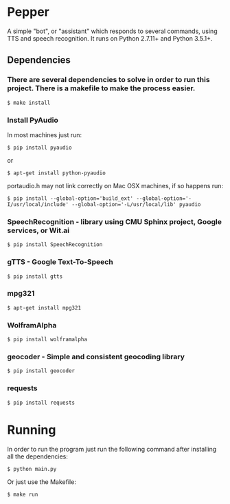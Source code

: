 # Pepper

A simple "bot", or "assistant" which responds to several commands, using TTS and speech recognition. It runs on Python 2.7.11+ and Python 3.5.1+.


## Dependencies

### There are several dependencies to solve in order to run this project. There is a makefile to make the process easier. 

	$ make install

### Install PyAudio

In most machines just run:

	$ pip install pyaudio
   or

	$ apt-get install python-pyaudio


portaudio.h may not link correctly on Mac OSX machines, if so happens run:

	$ pip install --global-option='build_ext' --global-option='-I/usr/local/include' --global-option='-L/usr/local/lib' pyaudio

### SpeechRecognition - library using CMU Sphinx project, Google services, or Wit.ai

	$ pip install SpeechRecognition
    
### gTTS - Google Text-To-Speech

	$ pip install gtts

### mpg321

	$ apt-get install mpg321

### WolframAlpha

	$ pip install wolframalpha

### geocoder - Simple and consistent geocoding library

	$ pip install geocoder

### requests

	$ pip install requests

# Running
In order to run the program just run the following command after installing all the dependencies:

	$ python main.py

Or just use the Makefile:

	$ make run



